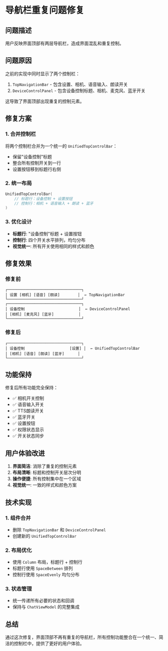 # 导航栏重复问题修复

## 问题描述
用户反映界面顶部有两层导航栏，造成界面混乱和重复控制。

## 问题原因
之前的实现中同时显示了两个控制栏：
1. `TopNavigationBar` - 包含设置、相机、语音输入、朗读开关
2. `DeviceControlPanel` - 包含设备控制标题、相机、麦克风、蓝牙开关

这导致了界面顶部出现重复的控制元素。

## 修复方案

### 1. 合并控制栏
将两个控制栏合并为一个统一的 `UnifiedTopControlBar`：
- 保留"设备控制"标题
- 整合所有控制开关到一行
- 设置按钮移到标题行右侧

### 2. 统一布局
```kotlin
UnifiedTopControlBar(
    // 标题行：设备控制 + 设置按钮
    // 控制行：相机 + 语音输入 + 朗读 + 蓝牙
)
```

### 3. 优化设计
- **标题行**: "设备控制"标题 + 设置按钮
- **控制行**: 四个开关水平排列，均匀分布
- **视觉统一**: 所有开关使用相同的样式和颜色

## 修复效果

### 修复前
```
┌─────────────────────────────────┐
│ 设置 [相机] [语音] [朗读]        │  ← TopNavigationBar
└─────────────────────────────────┘
┌─────────────────────────────────┐
│ 设备控制                        │  ← DeviceControlPanel
│ [相机] [麦克风] [蓝牙]           │
└─────────────────────────────────┘
```

### 修复后
```
┌─────────────────────────────────┐
│ 设备控制                    [设置] │  ← UnifiedTopControlBar
│ [相机] [语音] [朗读] [蓝牙]      │
└─────────────────────────────────┘
```

## 功能保持

修复后所有功能完全保持：
- ✅ 相机开关控制
- ✅ 语音输入开关
- ✅ TTS朗读开关
- ✅ 蓝牙开关
- ✅ 设置按钮
- ✅ 权限状态显示
- ✅ 开关状态同步

## 用户体验改进

1. **界面简洁**: 消除了重复的控制元素
2. **布局清晰**: 标题和控制开关层次分明
3. **操作便捷**: 所有控制集中在一个区域
4. **视觉统一**: 一致的样式和颜色方案

## 技术实现

### 1. 组件合并
- 删除 `TopNavigationBar` 和 `DeviceControlPanel`
- 创建新的 `UnifiedTopControlBar`

### 2. 布局优化
- 使用 `Column` 布局，标题行 + 控制行
- 标题行使用 `SpaceBetween` 排列
- 控制行使用 `SpaceEvenly` 均匀分布

### 3. 状态管理
- 统一传递所有必要的状态和回调
- 保持与 `ChatViewModel` 的完整集成

## 总结

通过这次修复，界面顶部不再有重复的导航栏，所有控制功能整合在一个统一、简洁的控制栏中，提供了更好的用户体验。
